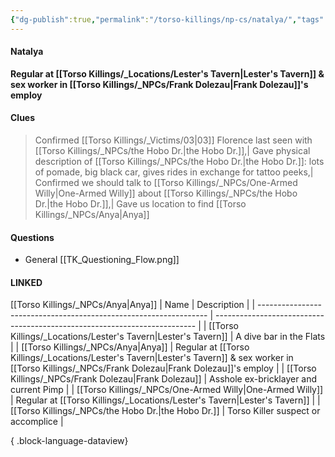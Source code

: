 ```yaml
---
{"dg-publish":true,"permalink":"/torso-killings/np-cs/natalya/","tags":["Torso"]}
---
```



#### Natalya
**Regular at [[Torso Killings/_Locations/Lester's Tavern\|Lester's Tavern]] & sex worker in [[Torso Killings/_NPCs/Frank Dolezau\|Frank Dolezau]]'s employ**

#### Clues
> Confirmed [[Torso Killings/_Victims/03\|03]] Florence last seen with [[Torso Killings/_NPCs/the Hobo Dr.\|the Hobo Dr.]],| Gave physical description of [[Torso Killings/_NPCs/the Hobo Dr.\|the Hobo Dr.]]: lots of pomade, big black car, gives rides in exchange for tattoo peeks,| Confirmed we should talk to [[Torso Killings/_NPCs/One-Armed Willy\|One-Armed Willy]] about [[Torso Killings/_NPCs/the Hobo Dr.\|the Hobo Dr.]],| Gave us location to find [[Torso Killings/_NPCs/Anya\|Anya]]


#### Questions
- General [[TK_Questioning_Flow.png]]

#### LINKED
[[Torso Killings/_NPCs/Anya\|Anya]]
| Name                                                              | Description                                                               |
| ----------------------------------------------------------------- | ------------------------------------------------------------------------- |
| [[Torso Killings/_Locations/Lester's Tavern\|Lester's Tavern]] | A dive bar in the Flats                                                   |
| [[Torso Killings/_NPCs/Anya\|Anya]]                            | Regular at [[Torso Killings/_Locations/Lester's Tavern\|Lester's Tavern]] & sex worker in [[Torso Killings/_NPCs/Frank Dolezau\|Frank Dolezau]]'s employ |
| [[Torso Killings/_NPCs/Frank Dolezau\|Frank Dolezau]]          | Asshole ex-bricklayer and current Pimp                                    |
| [[Torso Killings/_NPCs/One-Armed Willy\|One-Armed Willy]]      | Regular at [[Torso Killings/_Locations/Lester's Tavern\|Lester's Tavern]]                                            |
| [[Torso Killings/_NPCs/the Hobo Dr.\|the Hobo Dr.]]            | Torso Killer suspect or accomplice                                        |

{ .block-language-dataview}